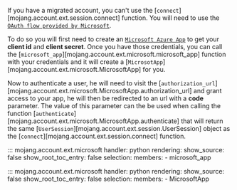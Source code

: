 If you have a migrated account, you can't use the [`connect`][mojang.account.ext.session.connect] function. You will need to use the [`OAuth flow provided by Microsoft`](https://docs.microsoft.com/en-us/azure/active-directory/develop/v2-oauth2-auth-code-flow).

To do so you will first need to create an [`Microsoft Azure App`](https://docs.microsoft.com/en-us/azure/active-directory/develop/quickstart-register-app) to get your **client id** and **client secret**. Once you have those credentials, you can call the [`microsoft_app`][mojang.account.ext.microsoft.microsoft_app] function with your credentials and it will create a [`MicrosotApp`][mojang.account.ext.microsoft.MicrosoftApp] for you. 

Now to authenticate a user, he will need to visit the [`authorization_url`][mojang.account.ext.microsoft.MicrosoftApp.authorization_url] and grant access to your app, he will then be redirected to an url with a **code** parameter. The value of this parameter can the be used when calling the function [`authenticate`][mojang.account.ext.microsoft.MicrosoftApp.authenticate] that will return the same [`UserSession`][mojang.account.ext.session.UserSession] object as the [`connect`][mojang.account.ext.session.connect] function.


::: mojang.account.ext.microsoft
    handler: python
    rendering:
        show_source: false
        show_root_toc_entry: false
    selection:
        members:
            - microsoft_app

::: mojang.account.ext.microsoft
    handler: python
    rendering:
        show_source: false
        show_root_toc_entry: false
    selection:
        members:
            - MicrosoftApp
